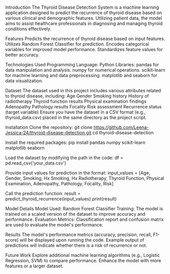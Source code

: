 Introduction
The Thyroid Disease Detection System is a machine learning application designed to predict the recurrence of thyroid disease based on various clinical and demographic features. Utilizing patient data, the model aims to assist healthcare professionals in diagnosing and managing thyroid conditions effectively.

Features
Predicts the recurrence of thyroid disease based on input features.
Utilizes Random Forest Classifier for prediction.
Encodes categorical variables for improved model performance.
Standardizes feature values for better accuracy.

Technologies Used
Programming Language: Python
Libraries:
pandas for data manipulation and analysis.
numpy for numerical operations.
scikit-learn for machine learning and data preprocessing.
matplotlib and seaborn for data visualization.

Dataset
The dataset used in this project includes various attributes related to thyroid disease, including:
Age
Gender
Smoking history
History of radiotherapy
Thyroid function results
Physical examination findings
Adenopathy
Pathology results
Focality
Risk assessment
Recurrence status (target variable)
Ensure you have the dataset in a CSV format (e.g., thyroid_data.csv) placed in the same directory as the project script.

Installation
Clone the repository:
git clone https://github.com/Leena-Jessica-24/thyroid-disease-detection.git
cd thyroid-disease-detection

Install the required packages:
pip install pandas numpy scikit-learn matplotlib seaborn

Load the dataset by modifying the path in the code:
df = pd.read_csv('your_data.csv')

Provide input values for prediction in the format:
input_values = [Age, Gender, Smoking, Hx Smoking, Hx Radiotherapy, Thyroid Function, Physical Examination, Adenopathy, Pathology, Focality, Risk]

Call the prediction function:
result = predict_thyroid_recurrence(input_values)
print(result)

Model Details
Model Used: Random Forest Classifier
Training: The model is trained on a scaled version of the dataset to improve accuracy and performance.
Evaluation Metrics: Classification report and confusion matrix are used to evaluate the model's performance.

Results
The model's performance metrics (accuracy, precision, recall, F1-score) will be displayed upon running the code.
Example output of predictions will indicate whether there is a risk of recurrence or not.

Future Work
Explore additional machine learning algorithms (e.g., Logistic Regression, SVM) to compare performance.
Enhance the model with more features or a larger dataset.
